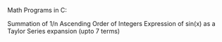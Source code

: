 Math Programs in C:

Summation of 1/n
Ascending Order of Integers
Expression of sin(x) as a Taylor Series expansion (upto 7 terms)
